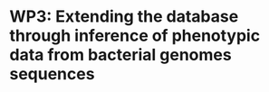 # WP3: Extending the database through inference of phenotypic data from bacterial genomes sequences
